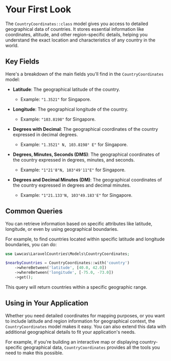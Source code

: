 # Your First Look

The `CountryCoordinates::class` model gives you access to detailed geographical data of countries. It stores essential information like coordinates, altitude, and other region-specific details, helping you understand the exact location and characteristics of any country in the world.

## Key Fields

Here's a breakdown of the main fields you'll find in the `CountryCoordinates` model:

- **Latitude**: The geographical latitude of the country.
  - Example: `"1.3521"` for Singapore.

- **Longitude**: The geographical longitude of the country.
  - Example: `"103.8198"` for Singapore.

- **Degrees with Decimal**: The geographical coordinates of the country expressed in decimal degrees.
  - Example: `"1.3521° N, 103.8198° E"` for Singapore.

- **Degrees, Minutes, Seconds (DMS)**: The geographical coordinates of the country expressed in degrees, minutes, and seconds.
  - Example: `"1°21'8"N, 103°49'11"E"` for Singapore.

- **Degrees and Decimal Minutes (DM)**: The geographical coordinates of the country expressed in degrees and decimal minutes.
  - Example: `"1°21.133'N, 103°49.183'E"` for Singapore.

## Common Queries

You can retrieve information based on specific attributes like latitude, longitude, or even by using geographical boundaries.

For example, to find countries located within specific latitude and longitude boundaries, you can do:

```php
use Lwwcas\LaravelCountries\Models\CountryCoordinates;

$nearbyCountries = CountryCoordinates::with('country')
    ->whereBetween('latitude', [40.0, 42.0])
    ->whereBetween('longitude', [-75.0, -73.0])
    ->get();

```

This query will return countries within a specific geographic range.

## Using in Your Application

Whether you need detailed coordinates for mapping purposes, or you want to include latitude and region information for geographical context, the `CountryCoordinates` model makes it easy. You can also extend this data with additional geographical details to fit your application's needs.

For example, if you're building an interactive map or displaying country-specific geographical data, `CountryCoordinates` provides all the tools you need to make this possible.
